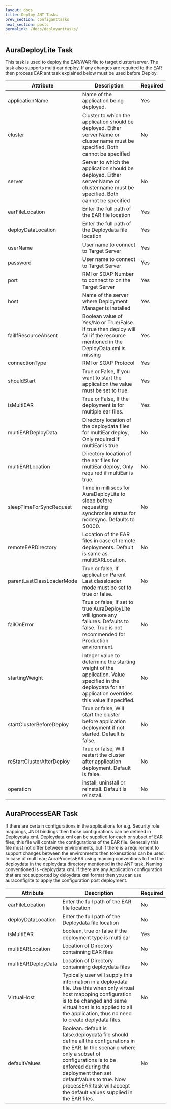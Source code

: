 ```yaml
---
layout: docs
title: Deploy ANT Tasks
prev_section: configanttasks
next_section: posts
permalink: /docs/deployanttasks/
---
```


## AuraDeployLite Task
This task is used to deploy the EAR/WAR file to target cluster/server. The task also supports multi ear deploy. If any changes are required to the EAR then process EAR ant task explained below must be used before Deploy.

|Attribute|Description|Required|
|---------|-----------|--------|
|applicationName|Name of the application being deployed.|Yes|
|cluster|Cluster to which the application should be deployed. Either server Name or cluster name must be specified. Both cannot be specified|No|
|server|Server to which the application should be deployed. Either server Name or cluster name must be specified. Both cannot be specified|No|
|earFileLocation|Enter the full path of the EAR file location|Yes|
|deployDataLocation|Enter the full path of the Deploydata file location|Yes|
|userName|User name to connect to Target Server|Yes|
|password|User name to connect to Target Server|Yes|
|port|RMI or SOAP Number to connect to on the Target Server|Yes|
|host|Name of the server where Deployment Manager is installed|Yes|
|failIfResourceAbsent|Boolean value of Yes/No or True/False. If true then deploy will fail if the resource mentioned in the DeployData.xml is missing|Yes|
|connectionType|RMI or SOAP Protocol|Yes|
|shouldStart|True or False, If you want to start the application the value must be set to true.|Yes|
|isMultiEAR|True or False, If the deployment is for multiple ear files.|Yes|
|multiEARDeployData|Directory location of the deploydata files for multiEar deploy, Only required if multiEar is true.|No|
|multiEARLocation|Directory location of the ear files for multiEar deploy, Only required if multiEar is true.|No|
|sleepTimeForSyncRequest|Time in millisecs for AuraDeployLite to sleep before requesting synchronise status for nodesync. Defaults to 50000.|No|
|remoteEARDirectory|Location of the EAR files in case of remote deployments. Default is same as multiEARLocation.|No|
|parentLastClassLoaderMode|True or false, If application Parent Last classloader mode must be set to true or false.|No|
|failOnError|True or false, If set to true AuraDeployLite will ignore any failures. Defaults to false. True is not recommended for Production environment.|No|
|startingWeight|Integer value to determine the starting weight of the application. Value specified in the deploydata for an application overrides this value if specified.|No|
|startClusterBeforeDeploy|True or false, Will start the cluster before application deployment if not started. Default is false.|No|
|reStartClusterAfterDeploy|True or false, Will restart the cluster after application deployment. Default is false.|No|
|operation|install, uninstall or reinstall. Default is reinstall.|No|

## AuraProcessEAR Task
If there are certain configurations in the applications for e.g. Security role mappings, JNDI bindings then those configurations can be defined in Deploydata.xml. Deploydata.xml can be supplied for each or subset of EAR files, this file will contain the configurations of the EAR file. Generally this file must not differ between environments, but if there is a requirement to support changes between the environments then tokensations can be used. In case of multi ear; AuraProcessEAR using maming conventions to find the deploydata in the deploydata directory mentioned in the ANT task. Naming conventioned is <EARFileName>-deploydata.xml.
If there are any Application configuration that are not supported by deloydata.xml format then you can use auraconfiglite to apply the configuration post deployment.

|Attribute|Description|Required|
|---------|-----------|--------|
earFileLocation|Enter the full path of the EAR file location|No|
deployDataLocation|Enter the full path of the Deploydata file location|No|
isMultiEAR|boolean, true or false if the deployment type is multi ear|Yes|
multiEARLocation|Location of Directory containning EAR files |No|
multiEARDeployData|Location of Directory containning deploydata files |No|
VirtualHost|Typically user will supply this information in a deploydata file. Use this when  only virtual host mappping configuration is to be changed and same virtual host is to applied to all the application, thus no need to create deplydata files.|No|
defaultValues|Boolean. default is false.deploydata file should define all the configurations in the EAR. In the scenario where only a subset of configurations is to be enforced during the deployment then set defaultValues to true. Now processEAR task will accept the default values supplied in the EAR files. |No|

